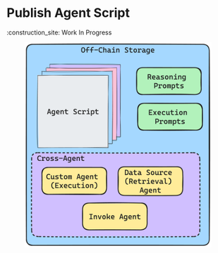 # Publish Agent Script

:construction\_site: Work In Progress

<figure><img src="../../.gitbook/assets/Agent-Script-Storage.png" alt=""><figcaption></figcaption></figure>
